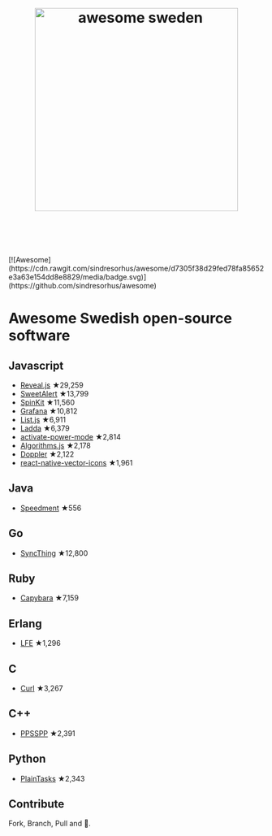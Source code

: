 <h1 align="center">
	<br>
	<img width="400" src="https://cdn.rawgit.com/gurre/awesome-swedish-opensource/master/media/Flag_of_Sweden.svg" alt="awesome sweden">
	<br>
	<br>
	<br>
</h1>
[![Awesome](https://cdn.rawgit.com/sindresorhus/awesome/d7305f38d29fed78fa85652e3a63e154dd8e8829/media/badge.svg)](https://github.com/sindresorhus/awesome)

# Awesome Swedish open-source software

## Javascript

- [Reveal.js](https://github.com/hakimel/reveal.js) ★29,259
- [SweetAlert](https://github.com/t4t5/sweetalert) ★13,799
- [SpinKit](https://github.com/tobiasahlin/SpinKit) ★11,560
- [Grafana](https://github.com/grafana/grafana) ★10,812
- [List.js](https://github.com/javve/list.js) ★6,911
- [Ladda](https://github.com/hakimel/Ladda) ★6,379
- [activate-power-mode](https://github.com/JoelBesada/activate-power-mode) ★2,814
- [Algorithms.js](https://github.com/felipernb/algorithms.js) ★2,178
- [Doppler](https://github.com/DanielRapp/doppler) ★2,122
- [react-native-vector-icons](https://github.com/oblador/react-native-vector-icons) ★1,961

## Java
 - [Speedment](https://github.com/speedment/speedment) ★556

## Go
 - [SyncThing](https://github.com/syncthing/syncthing) ★12,800

## Ruby
- [Capybara](https://github.com/jnicklas/capybara) ★7,159

## Erlang
- [LFE](https://github.com/rvirding/lfe) ★1,296

## C
- [Curl](https://github.com/curl/curl) ★3,267

## C++
- [PPSSPP](https://github.com/hrydgard/ppsspp) ★2,391

## Python
 - [PlainTasks](https://github.com/aziz/PlainTasks) ★2,343

## Contribute
Fork, Branch, Pull and 🍺.
